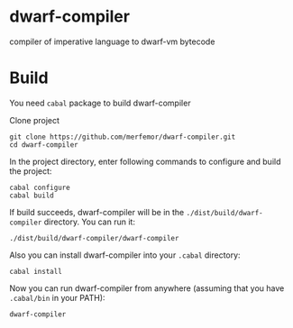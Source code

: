 # dwarf-compiler
compiler of imperative language to dwarf-vm bytecode

# Build
You need `cabal` package to build dwarf-compiler

Clone project
```
git clone https://github.com/merfemor/dwarf-compiler.git
cd dwarf-compiler
```
In the project directory, enter following commands to configure and build the project:
```
cabal configure
cabal build
```
If build succeeds, dwarf-compiler will be in the `./dist/build/dwarf-compiler` directory. You can run it:
```
./dist/build/dwarf-compiler/dwarf-compiler
```
Also you can install dwarf-compiler into your `.cabal` directory:
```
cabal install
```
Now you can run dwarf-compiler from anywhere (assuming that you have `.cabal/bin` in your PATH):
```
dwarf-compiler
```
